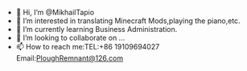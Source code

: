 - 👋 Hi, I’m @MikhailTapio
- 👀 I’m interested in translating Minecraft Mods,playing the piano,etc.
- 🌱 I’m currently learning Business Administration.
- 💞️ I’m looking to collaborate on ...
- 📫 How to reach me:TEL:+86 19109694027 Email:PloughRemnant@126.com 

<!---
MikhailTapio/MikhailTapio is a ✨ special ✨ repository because its `README.md` (this file) appears on your GitHub profile.
You can click the Preview link to take a look at your changes.
--->

